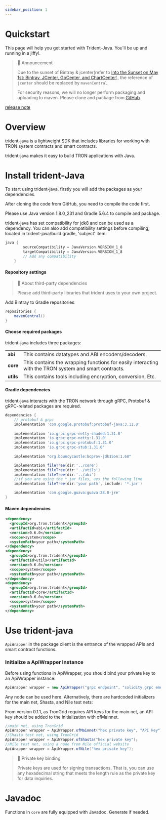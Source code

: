 ```yaml
---
sidebar_position: 1
---
```


# Quickstart

This page will help you get started with Trident-Java. You'll be up and running in a jiffy!.

> 🚧 Announcement
> 
> Due to the sunset of Bintray & jcenter(refer to [Into the Sunset on May 1st: Bintray, JCenter, GoCenter, and ChartCenter](https://jfrog.com/blog/into-the-sunset-bintray-jcenter-gocenter-and-chartcenter/)), the reference of `jcenter` should be replaced by `mavenCentral`. 
> 
> For security reasons, we will no longer perform packaging and uploading to maven. Please clone and package from [GitHub](https://github.com/tronprotocol/trident.git).

[release note](https://github.com/tronprotocol/trident/releases/tag/0.6.0)

# <b>Overview</b>

trident-java is a lightweight SDK that includes libraries for working with TRON system contracts and smart contracts.

trident-java makes it easy to build TRON applications with Java.

# Install trident-Java

To start using trident-java, firstly you will add the packages as your dependencies.

After cloning the code from GitHub, you need to compile the code first.

Please use Java version 1.8.0_231 and Gradle 5.6.4 to compile and package.

trident-java has set compatibility for jdk8 and can be used as a dependency. You can also add compatibility settings before compiling, located in trident-java/build.gradle, 'subject' item:

```groovy
java {
        sourceCompatibility = JavaVersion.VERSION_1_8
        targetCompatibility = JavaVersion.VERSION_1_8
        // Add any compatibility 
    }
```

#### <b>Repository settings</b>

> 📘 About third-party dependencies
> 
> Please add third-party libraries that trident uses to your own project.

Add Bintray to Gradle repositories:

```groovy
repositories {
    mavenCentral()
}
```

#### <b>Choose required packages</b>

trident-java includes three packages: 

|              |                                                                                                       |
| :----------- | :---------------------------------------------------------------------------------------------------- |
| <b>abi</b>   | This contains datatypes and ABI encoders/decoders.                                                    |
| <b>core</b>  | This contains the wrapping functions for easily interacting with the TRON system and smart contracts. |
| <b>utils</b> | This contains tools including encryption, conversion, Etc.                                            |

#### <b>Gradle dependencies</b>

trident-java interacts with the TRON network through gRPC, Protobuf & gRPC-related packages are required.

```groovy
dependencies {
    // protobuf & grpc
    implementation 'com.google.protobuf:protobuf-java:3.11.0'
  
    implementation 'io.grpc:grpc-netty-shaded:1.31.0'
    implementation 'io.grpc:grpc-netty:1.31.0'
    implementation 'io.grpc:grpc-protobuf:1.31.0'
    implementation 'io.grpc:grpc-stub:1.31.0'
  
    implementation "org.bouncycastle:bcprov-jdk15on:1.68"

    implementation fileTree(dir:'../core')
    implementation fileTree(dir:'../utils')
    implementation fileTree(dir:'../abi')
    //if you are using the *.jar files, ues the following line
    implementation fileTree(dir:'your path', include: '*.jar')

    implementation 'com.google.guava:guava:28.0-jre'
}
```

#### <b>Maven dependencies</b>

```xml
<dependency>
  <groupId>org.tron.trident</groupId>
  <artifactId>abi</artifactId>
  <version>0.6.0</version>
  <scope>system</scope>
  <systemPath>your path</systemPath>
</dependency>
<dependency>
  <groupId>org.tron.trident</groupId>
  <artifactId>utils</artifactId>
  <version>0.6.0</version>
  <scope>system</scope>
  <systemPath>your path</systemPath>
</dependency>
<dependency>
  <groupId>org.tron.trident</groupId>
  <artifactId>core</artifactId>
  <version>0.6.0</version>
  <scope>system</scope>
  <systemPath>your path</systemPath>
</dependency>
```

# Use trident-java

`ApiWrapper` in the package client is the entrance of the wrapped APIs and smart contract functions.

### <b>Initialize a ApiWrapper Instance</b>

Before using functions in ApiWrapper, you should bind your private key to an ApiWrapper instance:

```java
ApiWrapper wrapper = new ApiWrapper("grpc endpoint", "solidity grpc endpoint", "hex private key");
```

Any node can be used here. Alternatively, there are hardcoded initializers for the main net, Shasta, and Nile test nets:

From version 0.1.1, as TronGrid requires API keys for the main net, an API key should be added to the initialization with ofMainnet.

```java
//main net, using TronGrid
ApiWrapper wrapper = ApiWrapper.ofMainnet("hex private key", "API key");
//Shasta test net, using TronGrid
ApiWrapper wrapper = ApiWrapper.ofShasta("hex private key");
//Nile test net, using a node from Nile official website
ApiWrapper wrapper = ApiWrapper.ofNile("hex private key");
```

> 📘 Private key binding
> 
> Private keys are used for signing transactions. That is, you can use any hexadecimal string that meets the length rule as the private key for data inquiries.

# Javadoc

Functions in `core` are fully equipped with Javadoc. Generate if needed.